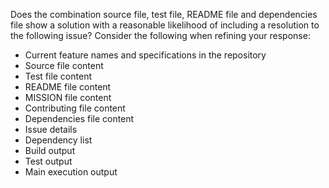 Does the combination source file, test file, README file and dependencies file show a solution with a reasonable likelihood of including a resolution to the following issue?
Consider the following when refining your response:
* Current feature names and specifications in the repository
* Source file content
* Test file content
* README file content
* MISSION file content
* Contributing file content
* Dependencies file content
* Issue details
* Dependency list
* Build output
* Test output
* Main execution output